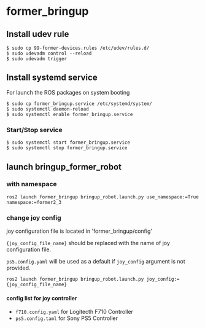# former_bringup

## Install udev rule

```shell
$ sudo cp 99-former-devices.rules /etc/udev/rules.d/
$ sudo udevadm control --reload
$ sudo udevadm trigger
```

## Install systemd service

For launch the ROS packages on system booting

```
$ sudo cp former_bringup.service /etc/systemd/system/
$ sudo systemctl daemon-reload
$ sudo systemctl enable former_bringup.service
```

### Start/Stop service
```
$ sudo systemctl start former_bringup.service
$ sudo systemctl stop former_bringup.service
```

## launch bringup_former_robot

### with namespace

```shell
ros2 launch former_bringup bringup_robot.launch.py use_namespace:=True namespace:=former2_3
```

### change joy config

joy configuration file is located in 'former_bringup/config'

`{joy_config_file_name}` should be replaced with the name of joy configuration file.

`ps5.config.yaml` will be used as a default if `joy_config` argument is not provided.

```shell
ros2 launch former_bringup bringup_robot.launch.py joy_config:={joy_config_file_name}
```

#### config list for joy controller

- `f710.config.yaml` for Logitecth F710 Controller
- `ps5.config.taml` for Sony PS5 Controller
